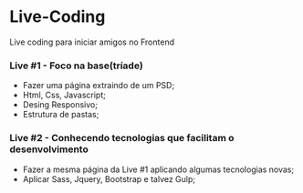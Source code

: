 # Live-Coding
Live coding para iniciar amigos no Frontend

### Live #1 - Foco na base(tríade)
- Fazer uma página extraindo de um PSD;
- Html, Css, Javascript;
- Desing Responsivo;
- Estrutura de pastas;

### Live #2 - Conhecendo tecnologias que facilitam o desenvolvimento
- Fazer a mesma página da Live #1 aplicando algumas tecnologias novas;
- Aplicar Sass, Jquery, Bootstrap e talvez Gulp;


